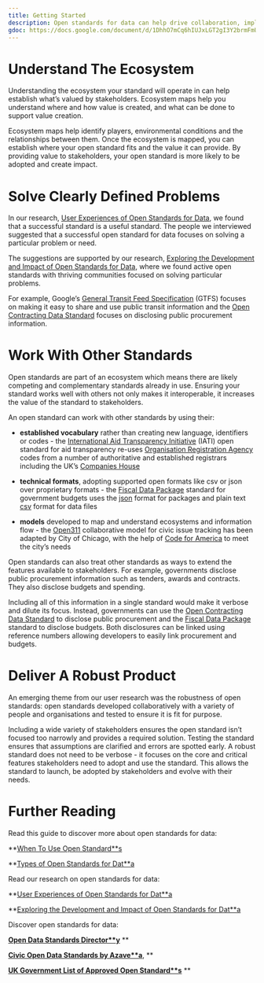 ```yaml
---
title: Getting Started
description: Open standards for data can help drive collaboration, implement policy, create new ecosystems and more. Creating impact starts with understanding the ecosystem so you can solve clearly defined problems and engage with stakeholders.
gdoc: https://docs.google.com/document/d/1DhhO7mCq6hIUJxLGT2gI3Y2brmFmUVf5PhgTNz7nYAo/edit#heading=h.p90zzhc4jn26
---
```


# Understand The Ecosystem

Understanding the ecosystem your standard will operate in can help establish what’s valued by stakeholders. Ecosystem maps help you understand where and how value is created, and what can be done to support value creation.

Ecosystem maps help identify players, environmental conditions and the relationships between them. Once the ecosystem is mapped, you can establish where your open standard fits and the value it can provide. By providing value to stakeholders, your open standard is more likely to be adopted and create impact.

# Solve Clearly Defined Problems

In our research, [User Experiences of Open Standards for Data](https://docs.google.com/document/d/1E5uARrZf5AJUIF_DJz-42_793EY_Dwk7n7B3bMn3x5A/edit?usp=sharing), we found that a successful standard is a useful standard. The people we interviewed suggested that a successful open standard for data focuses on solving a particular problem or need.

The suggestions are supported by our research, [Exploring the Development and Impact of Open Standards for Data](https://docs.google.com/document/d/1Sab5YMVj4PVqLjZD35hX8FTnMeeP6gLGG0xszuRMIaM/edit?usp=sharing), where we found active open standards with thriving communities focused on solving particular problems.

For example, Google’s [General Transit Feed Specification](https://developers.google.com/transit/gtfs/) (GTFS) focuses on making it easy to share and use public transit information and the [Open Contracting Data Standard](http://standard.open-contracting.org/) focuses on disclosing public procurement information.

# Work With Other Standards

Open standards are part of an ecosystem which means there are likely competing and complementary standards already in use. Ensuring your standard works well with others not only makes it interoperable, it increases the value of the standard to stakeholders.

An open standard can work with other standards by using their:

* **established vocabulary** rather than creating new language, identifiers or codes - the [International Aid Transparency Initiative](http://iatistandard.org/) (IATI) open standard for aid transparency re-uses [Organisation Registration Agency ](http://iatistandard.org/202/codelists/OrganisationRegistrationAgency/)codes from a number of authoritative and established registrars including the UK’s [Companies House](https://www.gov.uk/government/organisations/companies-house)

* **technical formats**, adopting supported open formats like csv or json over proprietary formats - the [Fiscal Data Package](https://frictionlessdata.io/specs/fiscal-data-package/#overview) standard for government budgets uses the [json](https://json.org/) format for packages and plain text [csv](https://theodi.org/blog/the-status-of-csvs-on-datagovuk) format for data files

* **models** developed to map and understand ecosystems and information flow - the [Open311](http://www.open311.org/learn/) collaborative model for civic issue tracking has been adapted by City of Chicago, with the help of [Code for America](http://codeforamerica.org/) to meet the city’s needs

Open standards can also treat other standards as ways to extend the features available to stakeholders. For example, governments disclose public procurement information such as tenders, awards and contracts. They also disclose budgets and spending.

Including all of this information in a single standard would make it verbose and dilute its focus. Instead, governments can use the [Open Contracting Data Standard](http://standard.open-contracting.org/) to disclose public procurement and the [Fiscal Data Package](https://frictionlessdata.io/specs/fiscal-data-package/#overview) standard to disclose budgets. Both disclosures can be linked using reference numbers allowing developers to easily link procurement and budgets.

# Deliver A Robust Product

An emerging theme from our user research was the robustness of open standards: open standards developed collaboratively with a variety of people and organisations and tested to ensure it is fit for purpose.

Including a wide variety of stakeholders ensures the open standard isn’t focused too narrowly and provides a required solution. Testing the standard ensures that assumptions are clarified and errors are spotted early. A robust standard does not need to be verbose - it focuses on the core and critical features stakeholders need to adopt and use the standard. This allows the standard to launch, be adopted by stakeholders and evolve with their needs.

# Further Reading

Read this guide to discover more about open standards for data:

**[When To Use Open Standard**s](https://docs.google.com/document/d/1L4xocfkgZC2D6d0z5uUTZGw6kJp76WpKdBwnzb11z1c/edit?usp=sharing)

**[Types of Open Standards for Dat**a](https://docs.google.com/document/d/1LJfRC5wKrHuV4FDMk4RyL_mgoIdRdnis5rZg8NYGT1Y/edit?usp=sharing)

Read our research on open standards for data:

**[User Experiences of Open Standards for Dat**a](https://docs.google.com/document/d/1E5uARrZf5AJUIF_DJz-42_793EY_Dwk7n7B3bMn3x5A/edit?usp=sharing)

**[Exploring the Development and Impact of Open Standards for Dat**a](https://docs.google.com/document/d/1Sab5YMVj4PVqLjZD35hX8FTnMeeP6gLGG0xszuRMIaM/edit?usp=sharing)

Discover open standards for data:

**[Open Data Standards Director**y](http://datastandards.directory/)** **

**[Civic Open Data Standards by Azave**a](https://azavea.gitbooks.io/open-data-standards/content/)**, **

**[UK Government List of Approved Open Standard**s](https://www.gov.uk/government/publications/open-standards-for-government)** **
